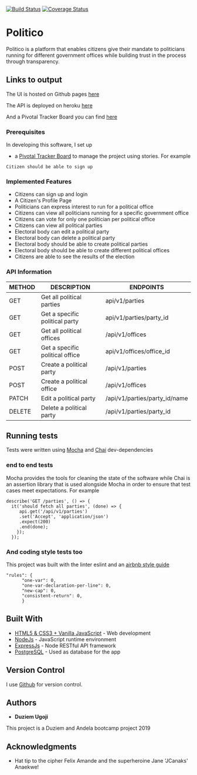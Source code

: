 [![Build Status](https://travis-ci.com/nwamugo/politico.svg?branch=ft-power-html-api-163755719)](https://travis-ci.com/nwamugo/politico)
[![Coverage Status](https://coveralls.io/repos/github/nwamugo/politico/badge.svg?branch=ft-power-html-api-163755719)](https://coveralls.io/github/nwamugo/politico?branch=ft-power-html-api-163755719)

# Politico
Politico is a platform that enables citizens give their mandate to politicians running for different government offices while building trust in the process through transparency.

## Links to output

The UI is hosted on Github pages [here](https://nwamugo.github.io/politico/)

The API is deployed on heroku [here](https://warm-mesa-86525.herokuapp.com/)

And a Pivotal Tracker Board you can find [here](https://www.pivotaltracker.com/n/projects/2238916)

### Prerequisites

In developing this software, I set up

* a [Pivotal Tracker Board](https://www.pivotaltracker.com/n/projects/2238916) to manage the project using stories. For example

```
Citizen should be able to sign up
```

### Implemented Features

* Citizens can sign up and login
* A Citizen's Profile Page
* Politicians can express interest to run for a political office
* Citizens can view all politicians running for a specific government office
* Citizens can vote for only one politician per political office
* Citizens can view all political parties
* Electoral body can edit a political party
* Electoral body can delete a political party
* Electoral body should be able to create political parties
* Electoral body should be able to create different political offices
* Citizens are able to see the results of the election

### API Information

METHOD | DESCRIPTION | ENDPOINTS
-------|-------------|-----------
GET | Get all political parties | api/v1/parties
GET | Get a specific political party | api/v1/parties/party_id
GET | Get all political offices | /api/v1/offices
GET | Get a specific political office | api/v1/offices/office_id
POST | Create a political party | /api/v1/parties
POST | Create a political office | /api/v1/offices
PATCH | Edit a political party | /api/v1/parties/party_id/name
DELETE | Delete a political party | /api/v1/parties/party_id


## Running tests

Tests were written using [Mocha](https://mochajs.org) and [Chai](https://chaijs.com) dev-dependencies

### end to end tests

Mocha provides the tools for cleaning the state of the software while Chai is an assertion library that is used alongside Mocha in order to ensure that test cases meet expectations. For example

```
describe('GET /parties', () => {
  it('should fetch all parties', (done) => {
     api.get('/api/v1/parties')
     .set('Accept', 'application/json')
     .expect(200)
     .end(done);
    });
  });
```

### And coding style tests too

This project was built with the linter eslint and an [airbnb style guide](https://github.com/airbnb/javascript)

```
"rules": {
      "one-var": 0,
      "one-var-declaration-per-line": 0,
      "new-cap": 0,
      "consistent-return": 0,
      }
```

## Built With

* [HTML5 & CSS3 + Vanilla JavaScript](http://developer.mozilla.org/en-US/docs/) - Web development
* [NodeJs](https://nodejs.org/) - JavaScript runtime environment
* [ExpressJs](https://expressjs.com) - Node RESTful API framework
* [PostgreSQL](https://www.postgresql.org/) - Used as database for the app

## Version Control

I use [Github](http://github.com/) for version control.

## Authors

* **Duziem Ugoji**


This project is a Duziem and Andela bootcamp project 2019

## Acknowledgments

* Hat tip to the cipher Felix Amande and the superheroine Jane 'JCanaks' Anaekwe!
